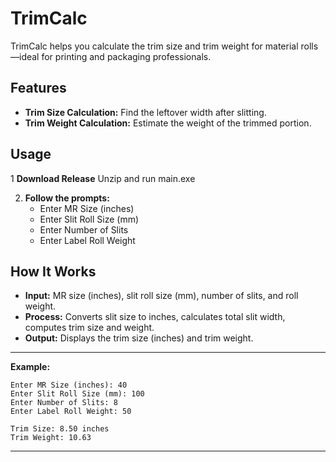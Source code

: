 # TrimCalc

TrimCalc helps you calculate the trim size and trim weight for material rolls—ideal for printing and packaging professionals.

## Features

- **Trim Size Calculation:** Find the leftover width after slitting.
- **Trim Weight Calculation:** Estimate the weight of the trimmed portion.

## Usage


1 **Download Release**
   Unzip and run main.exe

2. **Follow the prompts:**
   - Enter MR Size (inches)
   - Enter Slit Roll Size (mm)
   - Enter Number of Slits
   - Enter Label Roll Weight

## How It Works

- **Input:** MR size (inches), slit roll size (mm), number of slits, and roll weight.
- **Process:** Converts slit size to inches, calculates total slit width, computes trim size and weight.
- **Output:** Displays the trim size (inches) and trim weight.

---

**Example:**
```
Enter MR Size (inches): 40
Enter Slit Roll Size (mm): 100
Enter Number of Slits: 8
Enter Label Roll Weight: 50

Trim Size: 8.50 inches
Trim Weight: 10.63
```

---
